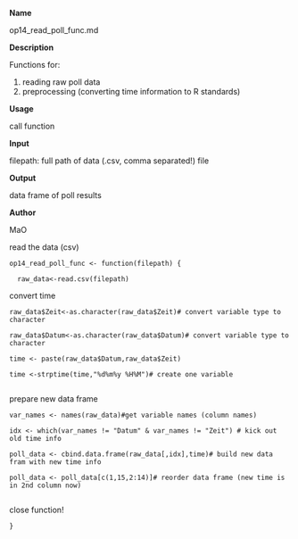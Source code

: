 **Name**
  
  op14_read_poll_func.md

**Description**
  
  Functions for:
  1. reading raw poll data
  2. preprocessing (converting time information to R standards)   

**Usage**
  
  call function

**Input**
  
  filepath: full path of data (.csv, comma separated!) file

**Output**
  
  data frame of poll results

**Author**
  
  MaO


read the data (csv)
```{r}
op14_read_poll_func <- function(filepath) {
  
  raw_data<-read.csv(filepath)  
```

convert time
```{r}
raw_data$Zeit<-as.character(raw_data$Zeit)# convert variable type to character 

raw_data$Datum<-as.character(raw_data$Datum)# convert variable type to character

time <- paste(raw_data$Datum,raw_data$Zeit)

time <-strptime(time,"%d%m%y %H%M")# create one variable
  
```

prepare new data frame
```{r}
var_names <- names(raw_data)#get variable names (column names)

idx <- which(var_names != "Datum" & var_names != "Zeit") # kick out old time info 

poll_data <- cbind.data.frame(raw_data[,idx],time)# build new data fram with new time info

poll_data <- poll_data[c(1,15,2:14)]# reorder data frame (new time is in 2nd column now)
  
```

close function!
```{r}
}
  
```



